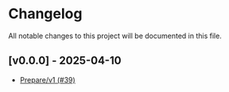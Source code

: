 # Changelog
All notable changes to this project will be documented in this file.

<a name="v0.0.0"></a>
## [v0.0.0] - 2025-04-10

* [Prepare/v1 (#39)](https://github.com/comunica/traqula/commit/9400dc5f8bda1d8c2b3d1f4cf56b308995744ba0)
